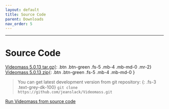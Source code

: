 ```yaml
---
layout: default
title: Source Code
parent: Downloads
nav_order: 5
---
```


---
  
# Source Code

[Videomass 5.0.13 tar.gz](https://github.com/jeanslack/Videomass/archive/refs/tags/v5.0.13.tar.gz){: .btn .btn-green .fs-5 .mb-4 .mb-md-0 .mr-2}
[Videomass 5.0.13 zip](https://github.com/jeanslack/Videomass/archive/refs/tags/v5.0.13.zip){: .btn .btn-green .fs-5 .mb-4 .mb-md-0 }

> You can get latest development version from git repository:
{: .fs-3 .text-grey-dk-100}
`git clone https://github.com/jeanslack/Videomass.git`

[Run Videomass from source code](https://github.com/jeanslack/Videomass/wiki/Run-Videomass-from-source-code) 
